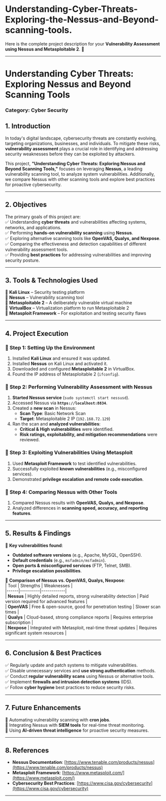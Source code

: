 # Understanding-Cyber-Threats-Exploring-the-Nessus-and-Beyond-scanning-tools.

Here is the complete project description for your **Vulnerability Assessment using Nessus and Metasploitable 2**. 🚀  

---

# **Understanding Cyber Threats: Exploring Nessus and Beyond Scanning Tools**  
### **Category:** Cyber Security  

## **1. Introduction**  
In today's digital landscape, cybersecurity threats are constantly evolving, targeting organizations, businesses, and individuals. To mitigate these risks, **vulnerability assessment** plays a crucial role in identifying and addressing security weaknesses before they can be exploited by attackers.  

This project, **"Understanding Cyber Threats: Exploring Nessus and Beyond Scanning Tools,"** focuses on leveraging **Nessus**, a leading vulnerability scanning tool, to analyze system vulnerabilities. Additionally, we compare Nessus with other scanning tools and explore best practices for proactive cybersecurity.  

---

## **2. Objectives**  
The primary goals of this project are:  
✅ Understanding **cyber threats** and vulnerabilities affecting systems, networks, and applications.  
✅ Performing **hands-on vulnerability scanning** using **Nessus**.  
✅ Exploring alternative scanning tools like **OpenVAS, Qualys, and Nexpose**.  
✅ Comparing the effectiveness and detection capabilities of different vulnerability assessment tools.  
✅ Providing **best practices** for addressing vulnerabilities and improving security posture.  

---

## **3. Tools & Technologies Used**  
🔹 **Kali Linux** – Security testing platform  
🔹 **Nessus** – Vulnerability scanning tool  
🔹 **Metasploitable 2** – A deliberately vulnerable virtual machine  
🔹 **VirtualBox** – Virtualization platform to run Metasploitable 2  
🔹 **Metasploit Framework** – For exploitation and testing security flaws  

---

## **4. Project Execution**  

### **🔹 Step 1: Setting Up the Environment**  
1. Installed **Kali Linux** and ensured it was updated.  
2. Installed **Nessus** on Kali Linux and activated it.  
3. Downloaded and configured **Metasploitable 2** in VirtualBox.  
4. Found the IP address of Metasploitable 2 (`ifconfig`).  

### **🔹 Step 2: Performing Vulnerability Assessment with Nessus**  
1. **Started Nessus service** (`sudo systemctl start nessusd`).  
2. Accessed Nessus via **`https://localhost:8834`**.  
3. Created a **new scan** in Nessus:  
   - **Scan Type**: Basic Network Scan  
   - **Target**: Metasploitable 2 IP (`192.168.72.129`)  
4. Ran the scan and **analyzed vulnerabilities**:  
   - **Critical & High vulnerabilities** were identified.  
   - **Risk ratings, exploitability, and mitigation recommendations** were reviewed.  

### **🔹 Step 3: Exploiting Vulnerabilities Using Metasploit**  
1. Used **Metasploit Framework** to test identified vulnerabilities.  
2. Successfully exploited **known vulnerabilities** (e.g., misconfigured services).  
3. Demonstrated **privilege escalation and remote code execution**.  

### **🔹 Step 4: Comparing Nessus with Other Tools**  
1. Compared Nessus results with **OpenVAS, Qualys, and Nexpose**.  
2. Analyzed differences in **scanning speed, accuracy, and reporting features**.  

---

## **5. Results & Findings**  
📌 **Key vulnerabilities found**:  
- **Outdated software versions** (e.g., Apache, MySQL, OpenSSH).  
- **Default credentials** (e.g., `msfadmin/msfadmin`).  
- **Open ports & misconfigured services** (FTP, Telnet, SMB).  
- **Privilege escalation possibilities**.  

📌 **Comparison of Nessus vs. OpenVAS, Qualys, Nexpose**:  
| Tool | Strengths | Weaknesses |  
|------|----------|------------|  
| **Nessus** | Highly detailed reports, strong vulnerability detection | Paid version required for advanced features |  
| **OpenVAS** | Free & open-source, good for penetration testing | Slower scan times |  
| **Qualys** | Cloud-based, strong compliance reports | Requires enterprise subscription |  
| **Nexpose** | Integrated with Metasploit, real-time threat updates | Requires significant system resources |  

---

## **6. Conclusion & Best Practices**  
✅ Regularly update and patch systems to mitigate vulnerabilities.  
✅ Disable unnecessary services and **use strong authentication** methods.  
✅ Conduct **regular vulnerability scans** using Nessus or alternative tools.  
✅ Implement **firewalls and intrusion detection systems** (IDS).  
✅ Follow **cyber hygiene** best practices to reduce security risks.  

---

## **7. Future Enhancements**  
🔹 Automating vulnerability scanning with **cron jobs**.  
🔹 Integrating Nessus with **SIEM tools** for real-time threat monitoring.  
🔹 Using **AI-driven threat intelligence** for proactive security measures.  

---

## **8. References**  
- **Nessus Documentation**: [https://www.tenable.com/products/nessus](https://www.tenable.com/products/nessus)  
- **Metasploit Framework**: [https://www.metasploit.com/](https://www.metasploit.com/)  
- **Cybersecurity Best Practices**: [https://www.cisa.gov/cybersecurity](https://www.cisa.gov/cybersecurity)  

---
